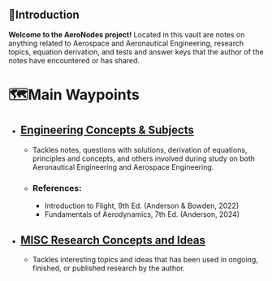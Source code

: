 ## 👋Introduction 
**Welcome to the AeroNodes project!** Located in this vault are notes on anything related to Aerospace and Aeronautical Engineering, research topics, equation derivation, and tests and answer keys that the author of the notes have encountered or has shared. 

# 🗺️Main Waypoints
- ## [Engineering Concepts & Subjects](./Engineering%20Concepts%20&%20Subjects.md)
	- Tackles notes, questions with solutions, derivation of equations, principles and concepts, and others involved during study on both Aeronautical Engineering and Aerospace Engineering.
	- ### References: 
		- Introduction to Flight, 9th Ed. (Anderson & Bowden, 2022)
		- Fundamentals of Aerodynamics, 7th Ed. (Anderson, 2024)
- ## [MISC Research Concepts and Ideas](./MISC%20Research%20Concepts%20and%20Ideas.md)
	- Tackles interesting topics and ideas that has been used in ongoing, finished, or published research by the author.